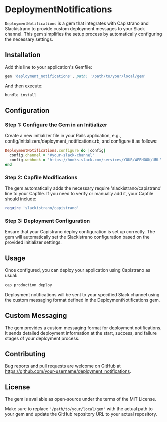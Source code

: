 # DeploymentNotifications

`DeploymentNotifications` is a gem that integrates with Capistrano and Slackistrano to provide custom deployment messages to your Slack channel. This gem simplifies the setup process by automatically configuring the necessary settings.

## Installation

Add this line to your application's Gemfile:

```ruby
gem 'deployment_notifications', path: '/path/to/your/local/gem'
```

And then execute:

```bash
bundle install
```

## Configuration

### Step 1: Configure the Gem in an Initializer
Create a new initializer file in your Rails application, e.g., config/initializers/deployment_notifications.rb, and configure it as follows:

```ruby
DeploymentNotifications.configure do |config|
  config.channel = '#your-slack-channel'
  config.webhook = 'https://hooks.slack.com/services/YOUR/WEBHOOK/URL'
end
```

### Step 2: Capfile Modifications
The gem automatically adds the necessary require 'slackistrano/capistrano' line to your Capfile. If you need to verify or manually add it, your Capfile should include:

```ruby
require 'slackistrano/capistrano'
```

### Step 3: Deployment Configuration
Ensure that your Capistrano deploy configuration is set up correctly. The gem will automatically set the Slackistrano configuration based on the provided initializer settings.

## Usage
Once configured, you can deploy your application using Capistrano as usual:

```bash
cap production deploy
```

Deployment notifications will be sent to your specified Slack channel using the custom messaging format defined in the DeploymentNotifications gem.

## Custom Messaging
The gem provides a custom messaging format for deployment notifications. It sends detailed deployment information at the start, success, and failure stages of your deployment process.

## Contributing
Bug reports and pull requests are welcome on GitHub at https://github.com/your-username/deployment_notifications.

## License
The gem is available as open-source under the terms of the MIT License.

Make sure to replace `'/path/to/your/local/gem'` with the actual path to your gem and update the GitHub repository URL to your actual repository.
